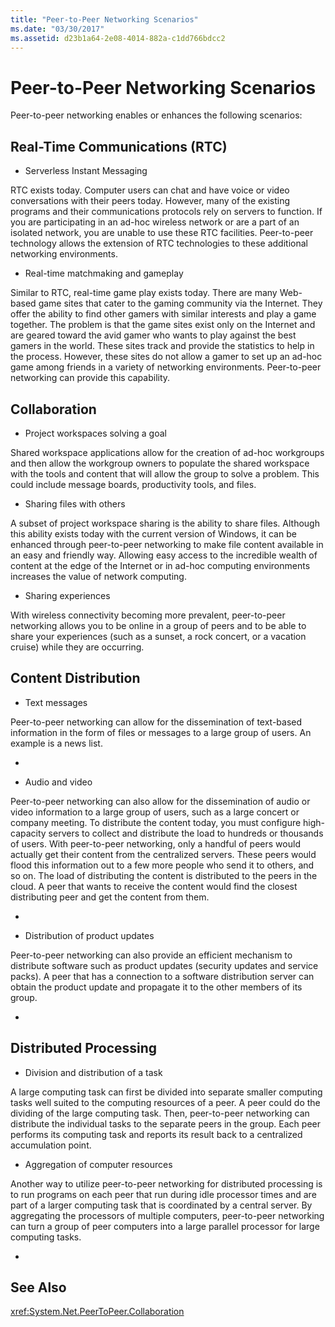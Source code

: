 ```yaml
---
title: "Peer-to-Peer Networking Scenarios"
ms.date: "03/30/2017"
ms.assetid: d23b1a64-2e08-4014-882a-c1dd766bdcc2
---
```

# Peer-to-Peer Networking Scenarios
Peer-to-peer networking enables or enhances the following scenarios:  
  
## Real-Time Communications (RTC)  
  
-   Serverless Instant Messaging  
  
 RTC exists today. Computer users can chat and have voice or video conversations with their peers today. However, many of the existing programs and their communications protocols rely on servers to function. If you are participating in an ad-hoc wireless network or are a part of an isolated network, you are unable to use these RTC facilities. Peer-to-peer technology allows the extension of RTC technologies to these additional networking environments.  
  
-   Real-time matchmaking and gameplay  
  
 Similar to RTC, real-time game play exists today. There are many Web-based game sites that cater to the gaming community via the Internet. They offer the ability to find other gamers with similar interests and play a game together. The problem is that the game sites exist only on the Internet and are geared toward the avid gamer who wants to play against the best gamers in the world. These sites track and provide the statistics to help in the process. However, these sites do not allow a gamer to set up an ad-hoc game among friends in a variety of networking environments. Peer-to-peer networking can provide this capability.  
  
## Collaboration  
  
-   Project workspaces solving a goal  
  
 Shared workspace applications allow for the creation of ad-hoc workgroups and then allow the workgroup owners to populate the shared workspace with the tools and content that will allow the group to solve a problem. This could include message boards, productivity tools, and files.  
  
-   Sharing files with others  
  
 A subset of project workspace sharing is the ability to share files. Although this ability exists today with the current version of Windows, it can be enhanced through peer-to-peer networking to make file content available in an easy and friendly way. Allowing easy access to the incredible wealth of content at the edge of the Internet or in ad-hoc computing environments increases the value of network computing.  
  
-   Sharing experiences  
  
 With wireless connectivity becoming more prevalent, peer-to-peer networking allows you to be online in a group of peers and to be able to share your experiences (such as a sunset, a rock concert, or a vacation cruise) while they are occurring.  
  
## Content Distribution  
  
-   Text messages  
  
 Peer-to-peer networking can allow for the dissemination of text-based information in the form of files or messages to a large group of users. An example is a news list.  
  
-  
  
-   Audio and video  
  
 Peer-to-peer networking can also allow for the dissemination of audio or video information to a large group of users, such as a large concert or company meeting. To distribute the content today, you must configure high-capacity servers to collect and distribute the load to hundreds or thousands of users. With peer-to-peer networking, only a handful of peers would actually get their content from the centralized servers. These peers would flood this information out to a few more people who send it to others, and so on. The load of distributing the content is distributed to the peers in the cloud. A peer that wants to receive the content would find the closest distributing peer and get the content from them.  
  
-  
  
-   Distribution of product updates  
  
 Peer-to-peer networking can also provide an efficient mechanism to distribute software such as product updates (security updates and service packs). A peer that has a connection to a software distribution server can obtain the product update and propagate it to the other members of its group.  
  
-  
  
## Distributed Processing  
  
-   Division and distribution of a task  
  
 A large computing task can first be divided into separate smaller computing tasks well suited to the computing resources of a peer. A peer could do the dividing of the large computing task. Then, peer-to-peer networking can distribute the individual tasks to the separate peers in the group. Each peer performs its computing task and reports its result back to a centralized accumulation point.  
  
-   Aggregation of computer resources  
  
 Another way to utilize peer-to-peer networking for distributed processing is to run programs on each peer that run during idle processor times and are part of a larger computing task that is coordinated by a central server. By aggregating the processors of multiple computers, peer-to-peer networking can turn a group of peer computers into a large parallel processor for large computing tasks.  
  
-  
  
## See Also  
 <xref:System.Net.PeerToPeer.Collaboration>
